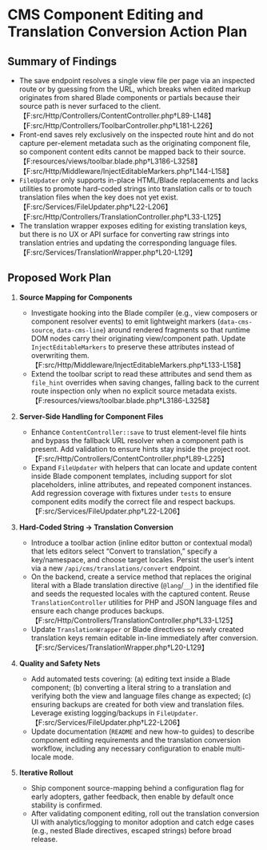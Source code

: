 # CMS Component Editing and Translation Conversion Action Plan

## Summary of Findings

- The save endpoint resolves a single view file per page via an inspected route or by guessing from the URL, which breaks when edited markup originates from shared Blade components or partials because their source path is never surfaced to the client. 【F:src/Http/Controllers/ContentController.php†L89-L148】【F:src/Http/Controllers/ToolbarController.php†L181-L226】
- Front-end saves rely exclusively on the inspected route hint and do not capture per-element metadata such as the originating component file, so component content edits cannot be mapped back to their source. 【F:resources/views/toolbar.blade.php†L3186-L3258】【F:src/Http/Middleware/InjectEditableMarkers.php†L144-L158】
- `FileUpdater` only supports in-place HTML/Blade replacements and lacks utilities to promote hard-coded strings into translation calls or to touch translation files when the key does not yet exist. 【F:src/Services/FileUpdater.php†L22-L206】【F:src/Http/Controllers/TranslationController.php†L33-L125】
- The translation wrapper exposes editing for existing translation keys, but there is no UX or API surface for converting raw strings into translation entries and updating the corresponding language files. 【F:src/Services/TranslationWrapper.php†L20-L129】

## Proposed Work Plan

1. **Source Mapping for Components**
   - Investigate hooking into the Blade compiler (e.g., view composers or component resolver events) to emit lightweight markers (`data-cms-source`, `data-cms-line`) around rendered fragments so that runtime DOM nodes carry their originating view/component path. Update `InjectEditableMarkers` to preserve these attributes instead of overwriting them. 【F:src/Http/Middleware/InjectEditableMarkers.php†L133-L158】
   - Extend the toolbar script to read these attributes and send them as `file_hint` overrides when saving changes, falling back to the current route inspection only when no explicit source metadata exists. 【F:resources/views/toolbar.blade.php†L3186-L3258】

2. **Server-Side Handling for Component Files**
   - Enhance `ContentController::save` to trust element-level file hints and bypass the fallback URL resolver when a component path is present. Add validation to ensure hints stay inside the project root. 【F:src/Http/Controllers/ContentController.php†L89-L225】
   - Expand `FileUpdater` with helpers that can locate and update content inside Blade component templates, including support for slot placeholders, inline attributes, and repeated component instances. Add regression coverage with fixtures under `tests` to ensure component edits modify the correct file and respect backups. 【F:src/Services/FileUpdater.php†L22-L206】

3. **Hard-Coded String → Translation Conversion**
   - Introduce a toolbar action (inline editor button or contextual modal) that lets editors select “Convert to translation,” specify a key/namespace, and choose target locales. Persist the user’s intent via a new `/api/cms/translations/convert` endpoint.
   - On the backend, create a service method that replaces the original literal with a Blade translation directive (`@lang`/`__`) in the identified file and seeds the requested locales with the captured content. Reuse `TranslationController` utilities for PHP and JSON language files and ensure each change produces backups. 【F:src/Http/Controllers/TranslationController.php†L33-L125】
   - Update `TranslationWrapper` or Blade directives so newly created translation keys remain editable in-line immediately after conversion. 【F:src/Services/TranslationWrapper.php†L20-L129】

4. **Quality and Safety Nets**
   - Add automated tests covering: (a) editing text inside a Blade component; (b) converting a literal string to a translation and verifying both the view and language files change as expected; (c) ensuring backups are created for both view and translation files. Leverage existing logging/backups in `FileUpdater`. 【F:src/Services/FileUpdater.php†L22-L206】
   - Update documentation (`README` and new how-to guides) to describe component editing requirements and the translation conversion workflow, including any necessary configuration to enable multi-locale mode.

5. **Iterative Rollout**
   - Ship component source-mapping behind a configuration flag for early adopters, gather feedback, then enable by default once stability is confirmed.
   - After validating component editing, roll out the translation conversion UI with analytics/logging to monitor adoption and catch edge cases (e.g., nested Blade directives, escaped strings) before broad release.
